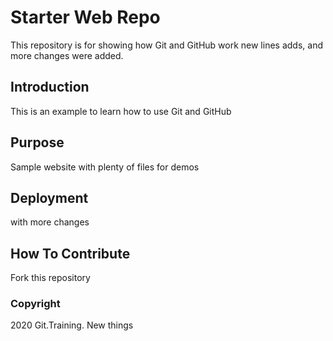 # Starter Web Repo

This repository is for showing how Git and GitHub work
new lines adds, and more changes were added.

## Introduction
This is an example to learn how to use Git and GitHub
## Purpose
Sample website with plenty of files for demos
## Deployment
with more changes
## How To Contribute
Fork this repository
### Copyright
2020 Git.Training. New things